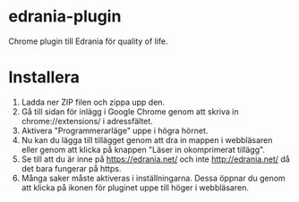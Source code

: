 # edrania-plugin
Chrome plugin till Edrania för quality of life.

# Installera
1. Ladda ner ZIP filen och zippa upp den.
2. Gå till sidan för inlägg i Google Chrome genom att skriva in chrome://extensions/ i adressfältet.
3. Aktivera "Programmerarläge" uppe i högra hörnet.
4. Nu kan du lägga till tillägget genom att dra in mappen i webbläsaren eller genom att klicka på knappen "Läser in okomprimerat tillägg".
5. Se till att du är inne på https://edrania.net/ och inte http://edrania.net/ då det bara fungerar på https.
6. Många saker måste aktiveras i inställningarna. Dessa öppnar du genom att klicka på ikonen för pluginet uppe till höger i webbläsaren.
